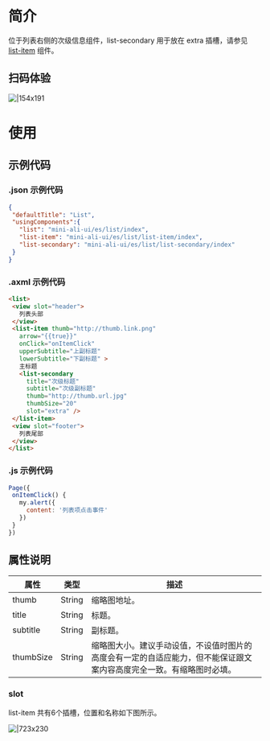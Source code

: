 
# 简介
位于列表右侧的次级信息组件，list-secondary 用于放在 extra 插槽，请参见 [list-item](https://opendocs.alipay.com/mini/component-ext/list-item) 组件。

## 扫码体验
![|154x191](https://mdn.alipayobjects.com/afts/img/A*iavDQpGB4n55l25IgDrAHQBkAa8wAA/original?bz=openpt_doc&t=vX5JmSHEdEWubXP3L8eL-AAAAABkMK8AAAAA#align=left&display=inline&height=191&margin=%5Bobject%20Object%5D&originHeight=191&originWidth=154&status=done&style=none&width=154)

# 使用

## 示例代码

### .json 示例代码
```json
{
 "defaultTitle": "List",
 "usingComponents":{
   "list": "mini-ali-ui/es/list/index",
   "list-item": "mini-ali-ui/es/list/list-item/index",
   "list-secondary": "mini-ali-ui/es/list/list-secondary/index"
 }
}
```

### .axml 示例代码
```html
<list>
 <view slot="header">
   列表头部
 </view>
 <list-item thumb="http://thumb.link.png"
   arrow="{{true}}"
   onClick="onItemClick"
   upperSubtitle="上副标题"
   lowerSubtitle="下副标题" >
   主标题
   <list-secondary
     title="次级标题"
     subtitle="次级副标题"
     thumb="http://thumb.url.jpg"
     thumbSize="20"
     slot="extra" />
 </list-item>
 <view slot="footer">
   列表尾部
 </view>
</list>
```

### .js 示例代码
```javascript
Page({
 onItemClick() {
   my.alert({
     content: '列表项点击事件'
   })
 }
})
```

## 属性说明
| **属性** | **类型** | **描述** |
| --- | --- | --- |
| thumb | String | 缩略图地址。 |
| title | String | 标题。 |
| subtitle | String | 副标题。 |
| thumbSize | String | 缩略图大小。建议手动设值，不设值时图片的高度会有一定的自适应能力，但不能保证跟文案内容高度完全一致。有缩略图时必填。 |


### slot
list-item 共有6个插槽，位置和名称如下图所示。

![|723x230](https://mdn.alipayobjects.com/afts/img/A*iw6UQKNO-MDUx4BCh_j_VQBkAa8wAA/original?bz=openpt_doc&t=6gdZcQ4n912nP8uw3AK8uwAAAABkMK8AAAAA#align=left&display=inline&height=283&margin=%5Bobject%20Object%5D&originHeight=283&originWidth=888&status=done&style=none&width=888)
